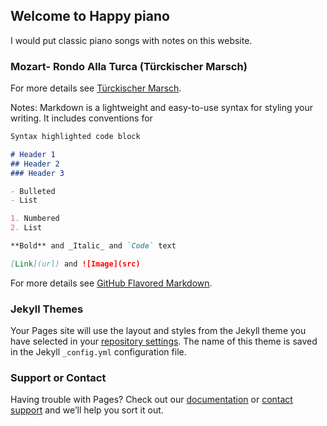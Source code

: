 ## Welcome to Happy piano

I would put classic piano songs with notes on this website.



### Mozart- Rondo Alla Turca (Türckischer Marsch)
For more details see [Türckischer Marsch](https://www.youtube.com/watch?v=eNLeSHqzhwk).

Notes:
Markdown is a lightweight and easy-to-use syntax for styling your writing. It includes conventions for

```markdown
Syntax highlighted code block

# Header 1
## Header 2
### Header 3

- Bulleted
- List

1. Numbered
2. List

**Bold** and _Italic_ and `Code` text

[Link](url) and ![Image](src)
```

For more details see [GitHub Flavored Markdown](https://www.youtube.com/watch?v=A_THdzBnHy0).

### Jekyll Themes

Your Pages site will use the layout and styles from the Jekyll theme you have selected in your [repository settings](https://github.com/Happy7273/pianoweb.github.io/settings/pages). The name of this theme is saved in the Jekyll `_config.yml` configuration file.

### Support or Contact

Having trouble with Pages? Check out our [documentation](https://docs.github.com/categories/github-pages-basics/) or [contact support](https://support.github.com/contact) and we’ll help you sort it out.
